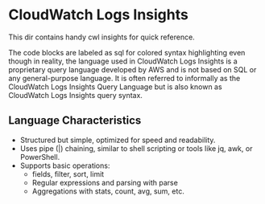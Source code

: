 # CloudWatch Logs Insights

This dir contains handy cwl insights for quick reference.

The code blocks are labeled as sql for colored syntax highlighting even though in reality, the language used in CloudWatch Logs Insights is a proprietary query language developed by AWS and is not based on SQL or any general-purpose language. It is often referred to informally as the CloudWatch Logs Insights Query Language but is also known as CloudWatch Logs Insights query syntax.

## Language Characteristics

- Structured but simple, optimized for speed and readability.
- Uses pipe (|) chaining, similar to shell scripting or tools like jq, awk, or PowerShell.
- Supports basic operations:
    - fields, filter, sort, limit
    - Regular expressions and parsing with parse
    - Aggregations with stats, count, avg, sum, etc.
